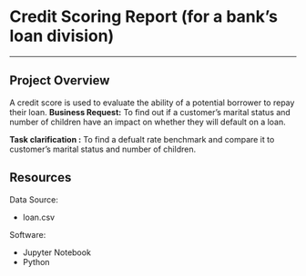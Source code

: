 # Credit Scoring Report (for a bank’s loan division)
***
## Project Overview

A credit score is used to evaluate the ability of a potential borrower to repay their loan.
**Business Request:** To find out if a customer’s marital status and number of children have an impact on whether they will default on a loan.


**Task clarification :** To find a defualt rate benchmark and compare it to customer’s marital status and number of children.
## Resources
Data Source:
- loan.csv

Software:
- Jupyter Notebook
- Python




